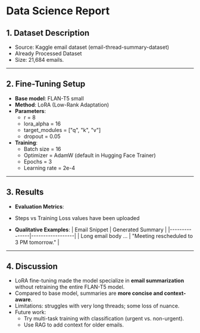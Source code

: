 # Data Science Report

## 1. Dataset Description
- Source: Kaggle email dataset (email-thread-summary-dataset)
- Already Processed Dataset 
- Size: 21,684 emails.

---

## 2. Fine-Tuning Setup
- **Base model**: FLAN-T5 small  
- **Method**: LoRA (Low-Rank Adaptation)  
- **Parameters**:
  - r = 8  
  - lora_alpha = 16  
  - target_modules = ["q", "k", "v"]  
  - dropout = 0.05  
- **Training**:
  - Batch size = 16  
  - Optimizer = AdamW (default in Hugging Face Trainer)  
  - Epochs = 3  
  - Learning rate = 2e-4

---

## 3. Results

- **Evaluation Metrics**:
- Steps vs Training Loss values have been uploaded 

- **Qualitative Examples**:
  | Email Snippet | Generated Summary |
  |---------------|------------------|
  | Long email body ... | "Meeting rescheduled to 3 PM tomorrow." |

---

## 4. Discussion
- LoRA fine-tuning made the model specialize in **email summarization** without retraining the entire FLAN-T5 model.  
- Compared to base model, summaries are **more concise and context-aware**.  
- Limitations: struggles with very long threads; some loss of nuance.  
- Future work:  
  - Try multi-task training with classification (urgent vs. non-urgent).  
  - Use RAG to add context for older emails.
